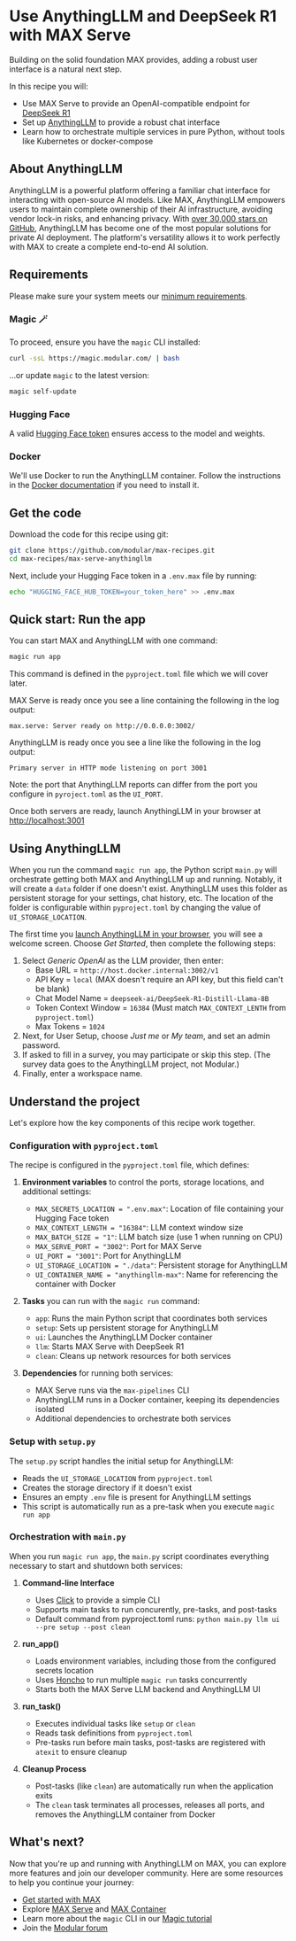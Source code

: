 # Use AnythingLLM and DeepSeek R1 with MAX Serve

Building on the solid foundation MAX provides, adding a robust user interface is a natural next step.

In this recipe you will:

- Use MAX Serve to provide an OpenAI-compatible endpoint for [DeepSeek R1](https://api-docs.deepseek.com/news/news250120)
- Set up [AnythingLLM](https://github.com/Mintplex-Labs/anything-llm) to provide a robust chat interface
- Learn how to orchestrate multiple services in pure Python, without tools like Kubernetes or docker-compose

## About AnythingLLM

AnythingLLM is a powerful platform offering a familiar chat interface for interacting with open-source AI models. Like MAX, AnythingLLM empowers users to maintain complete ownership of their AI infrastructure, avoiding vendor lock-in risks, and enhancing privacy. With [over 30,000 stars on GitHub](https://github.com/Mintplex-Labs/anything-llm), AnythingLLM has become one of the most popular solutions for private AI deployment. The platform's versatility allows it to work perfectly with MAX to create a complete end-to-end AI solution.

## Requirements

Please make sure your system meets our [minimum requirements](https://docs.modular.com/max/get-started).

### Magic 🪄

To proceed, ensure you have the `magic` CLI installed:

```bash
curl -ssL https://magic.modular.com/ | bash
```

...or update `magic` to the latest version:

```bash
magic self-update
```

### Hugging Face

A valid [Hugging Face token](https://huggingface.co/settings/tokens) ensures access to the model and weights.

### Docker

We'll use Docker to run the AnythingLLM container. Follow the instructions in the [Docker documentation](https://docs.docker.com/desktop/) if you need to install it.

## Get the code

Download the code for this recipe using git:

```bash
git clone https://github.com/modular/max-recipes.git
cd max-recipes/max-serve-anythingllm
```

Next, include your Hugging Face token in a `.env.max` file by running:

```bash
echo "HUGGING_FACE_HUB_TOKEN=your_token_here" >> .env.max
```

## Quick start: Run the app

You can start MAX and AnythingLLM with one command:

```bash
magic run app
```

This command is defined in the `pyproject.toml` file which we will cover later.

MAX Serve is ready once you see a line containing the following in the log output:

```plaintext
max.serve: Server ready on http://0.0.0.0:3002/
```

AnythingLLM is ready once you see a line like the following in the log output:

```plaintext
Primary server in HTTP mode listening on port 3001
```

Note: the port that AnythingLLM reports can differ from the port you configure in `pyroject.toml` as the `UI_PORT`.

Once both servers are ready, launch AnythingLLM in your browser at [http://localhost:3001](http://localhost:3001)

## Using AnythingLLM

When you run the command `magic run app`, the Python script `main.py` will orchestrate getting both MAX and AnythingLLM up and running. Notably, it will create a `data` folder if one doesn't exist. AnythingLLM uses this folder as persistent storage for your settings, chat history, etc. The location of the folder is configurable within `pyproject.toml` by changing the value of `UI_STORAGE_LOCATION`.

The first time you [launch AnythingLLM in your browser](http://localhost:3001), you will see a welcome screen. Choose *Get Started*, then complete the following steps:

1. Select *Generic OpenAI* as the LLM provider, then enter:
    - Base URL = `http://host.docker.internal:3002/v1`
    - API Key = `local` (MAX doesn't require an API key, but this field can't be blank)
    - Chat Model Name = `deepseek-ai/DeepSeek-R1-Distill-Llama-8B`
    - Token Context Window = `16384` (Must match `MAX_CONTEXT_LENTH` from `pyproject.toml`)
    - Max Tokens = `1024`
2. Next, for User Setup, choose *Just me* or *My team*, and set an admin password.
3. If asked to fill in a survey, you may participate or skip this step. (The survey data goes to the AnythingLLM project, not Modular.)
4. Finally, enter a workspace name.

## Understand the project

Let's explore how the key components of this recipe work together.

### Configuration with `pyproject.toml`

The recipe is configured in the `pyproject.toml` file, which defines:

1. **Environment variables** to control the ports, storage locations, and additional settings:
   - `MAX_SECRETS_LOCATION = ".env.max"`: Location of file containing your Hugging Face token
   - `MAX_CONTEXT_LENGTH = "16384"`: LLM context window size
   - `MAX_BATCH_SIZE = "1"`: LLM batch size (use 1 when running on CPU)
   - `MAX_SERVE_PORT = "3002"`: Port for MAX Serve
   - `UI_PORT = "3001"`: Port for AnythingLLM
   - `UI_STORAGE_LOCATION = "./data"`: Persistent storage for AnythingLLM
   - `UI_CONTAINER_NAME = "anythingllm-max"`: Name for referencing the container with Docker

2. **Tasks** you can run with the `magic run` command:
   - `app`: Runs the main Python script that coordinates both services
   - `setup`: Sets up persistent storage for AnythingLLM
   - `ui`: Launches the AnythingLLM Docker container
   - `llm`: Starts MAX Serve with DeepSeek R1
   - `clean`: Cleans up network resources for both services

3. **Dependencies** for running both services:
   - MAX Serve runs via the `max-pipelines` CLI
   - AnythingLLM runs in a Docker container, keeping its dependencies isolated
   - Additional dependencies to orchestrate both services

### Setup with `setup.py`

The `setup.py` script handles the initial setup for AnythingLLM:

- Reads the `UI_STORAGE_LOCATION` from `pyproject.toml`
- Creates the storage directory if it doesn't exist
- Ensures an empty `.env` file is present for AnythingLLM settings
- This script is automatically run as a pre-task when you execute `magic run app`

### Orchestration with `main.py`

When you run `magic run app`, the `main.py` script coordinates everything necessary to start and shutdown both services:

1. **Command-line Interface**
   - Uses [Click](https://click.palletsprojects.com/en/stable/) to provide a simple CLI
   - Supports main tasks to run concurently, pre-tasks, and post-tasks
   - Default command from pyproject.toml runs: `python main.py llm ui --pre setup --post clean`

2. **run_app()**
   - Loads environment variables, including those from the configured secrets location
   - Uses [Honcho](https://honcho.readthedocs.io/en/latest/) to run multiple `magic run` tasks concurrently
   - Starts both the MAX Serve LLM backend and AnythingLLM UI

3. **run_task()**
   - Executes individual tasks like `setup` or `clean`
   - Reads task definitions from `pyproject.toml`
   - Pre-tasks run before main tasks, post-tasks are registered with `atexit` to ensure cleanup

4. **Cleanup Process**
   - Post-tasks (like `clean`) are automatically run when the application exits
   - The `clean` task terminates all processes, releases all ports, and removes the AnythingLLM container from Docker

## What's next?

Now that you're up and running with AnythingLLM on MAX, you can explore more features and join our developer community. Here are some resources to help you continue your journey:

- [Get started with MAX](https://docs.modular.com/max/get-started)
- Explore [MAX Serve](https://docs.modular.com/max/serve) and [MAX Container](https://docs.modular.com/max/container/)
- Learn more about the `magic` CLI in our [Magic tutorial](https://docs.modular.com/max/tutorials/magic)
- Join the [Modular forum](https://forum.modular.com/)
